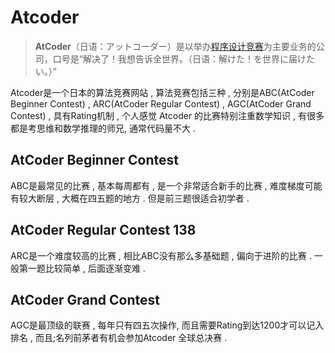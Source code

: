 # Atcoder

> **AtCoder**（日语：アットコーダー）是以举办[程序设计竞赛](https://zh.wikipedia.org/wiki/算法竞赛)为主要业务的公司，口号是“解决了！我想告诉全世界。（日语：解けた！を世界に届けたい。）”

Atcoder是一个日本的算法竞赛网站 , 算法竞赛包括三种 , 分别是ABC(AtCoder Beginner Contest) , ARC(AtCoder Regular Contest) , AGC(AtCoder Grand Contest) , 具有Rating机制 , 个人感觉 Atcoder 的比赛特别注重数学知识 , 有很多都是考思维和数学推理的师兄, 通常代码量不大 .

## AtCoder Beginner Contest

ABC是最常见的比赛 , 基本每周都有 , 是一个非常适合新手的比赛 , 难度梯度可能有较大断层 , 大概在四五题的地方 . 但是前三题很适合初学者 . 

## AtCoder Regular Contest 138

ARC是一个难度较高的比赛 , 相比ABC没有那么多基础题 , 偏向于进阶的比赛 . 一般第一题比较简单 , 后面逐渐变难 .

## AtCoder Grand Contest

AGC是最顶级的联赛 , 每年只有四五次操作, 而且需要Rating到达1200才可以记入排名 , 而且;名列前茅者有机会参加Atcoder 全球总决赛 . 
